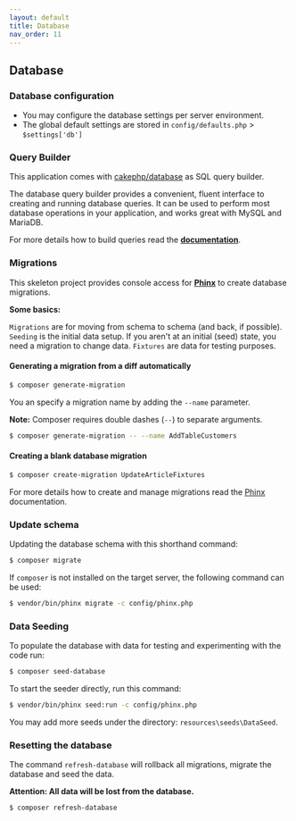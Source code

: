 ```yaml
---
layout: default
title: Database
nav_order: 11
---
```


## Database

### Database configuration

* You may configure the database settings per server environment.
* The global default settings are stored in `config/defaults.php` > `$settings['db']` 

### Query Builder

This application comes with [cakephp/database](https://github.com/cakephp/database) as SQL query builder.

The database query builder provides a convenient, fluent interface to creating and running database queries. It can be used to perform most database operations in your application, and works great with MySQL and MariaDB.

For more details how to build queries read the **[documentation](https://book.cakephp.org/3.0/en/orm/query-builder.html)**.

### Migrations

This skeleton project provides console access for **[Phinx](https://phinx.org/)** to 
create database migrations. 

**Some basics:**

`Migrations` are for moving from schema to schema (and back, if possible).
`Seeding` is the initial data setup. If you aren't at an initial (seed) state, you need a migration to change data.
`Fixtures` are data for testing purposes.

#### Generating a migration from a diff automatically

```bash
$ composer generate-migration
```

You an specify a migration name by adding the `--name` parameter.

**Note:** Composer requires double dashes (`--`) to separate arguments. 

```bash
$ composer generate-migration -- --name AddTableCustomers
```

#### Creating a blank database migration

```bash
$ composer create-migration UpdateArticleFixtures
```

For more details how to create and manage migrations read the 
[Phinx](http://docs.phinx.org/en/latest/) documentation.

### Update schema

Updating the database schema with this shorthand command:

```bash
$ composer migrate
```

If `composer` is not installed on the target server, the following command can be used:

```bash
$ vendor/bin/phinx migrate -c config/phinx.php
```

### Data Seeding

To populate the database with data for testing and experimenting with the code run:

```bash
$ composer seed-database
```

To start the seeder directly, run this command:

```bash
$ vendor/bin/phinx seed:run -c config/phinx.php
```

You may add more seeds under the directory: `resources\seeds\DataSeed`.

### Resetting the database

The command `refresh-database` will rollback all migrations, 
migrate the database and seed the data. 

**Attention: All data will be lost from the database.**

```
$ composer refresh-database
```
